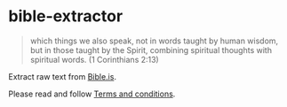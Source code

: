 # bible-extractor

> which things we also speak, not in words taught by human wisdom, but in those taught by the Spirit, combining spiritual thoughts with spiritual words. (1 Corinthians 2:13)

Extract raw text from [Bible.is](https://bible.is/).

Please read and follow [Terms and conditions](https://live.bible.is/terms).
